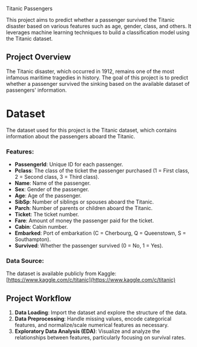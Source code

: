 Titanic Passengers 

This project aims to predict whether a passenger survived the Titanic disaster based on various features such as age, gender, class, and others. It leverages machine learning techniques to build a classification model using the Titanic dataset.

## Project Overview

The Titanic disaster, which occurred in 1912, remains one of the most infamous maritime tragedies in history. The goal of this project is to predict whether a passenger survived the sinking based on the available dataset of passengers' information.

# Dataset
The dataset used for this project is the Titanic dataset, which contains information about the passengers aboard the Titanic.
### Features:
- **PassengerId**: Unique ID for each passenger.
- **Pclass**: The class of the ticket the passenger purchased (1 = First class, 2 = Second class, 3 = Third class).
- **Name**: Name of the passenger.
- **Sex**: Gender of the passenger.
- **Age**: Age of the passenger.
- **SibSp**: Number of siblings or spouses aboard the Titanic.
- **Parch**: Number of parents or children aboard the Titanic.
- **Ticket**: The ticket number.
- **Fare**: Amount of money the passenger paid for the ticket.
- **Cabin**: Cabin number.
- **Embarked**: Port of embarkation (C = Cherbourg, Q = Queenstown, S = Southampton).
- **Survived**: Whether the passenger survived (0 = No, 1 = Yes).

### Data Source:
The dataset is available publicly from Kaggle:  
[https://www.kaggle.com/c/titanic](https://www.kaggle.com/c/titanic)

## Project Workflow

1. **Data Loading**: Import the dataset and explore the structure of the data.
2. **Data Preprocessing**: Handle missing values, encode categorical features, and normalize/scale numerical features as necessary.
3. **Exploratory Data Analysis (EDA)**: Visualize and analyze the relationships between features, particularly focusing on survival rates.
